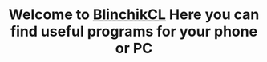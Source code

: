 <h1 align="center">Welcome to <a href="https://daniilshat.ru/" target="_blank">BlinchikCL</a>  
Here you can find useful programs for your phone or PC
